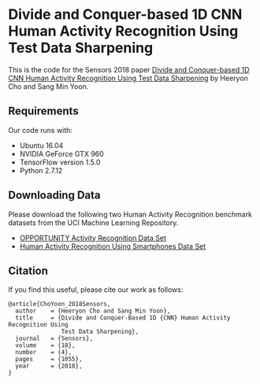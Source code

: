 # Divide and Conquer-based 1D CNN Human Activity Recognition Using Test Data Sharpening
This is the code for the Sensors 2018 paper [Divide and Conquer-based 1D CNN Human Activity Recognition Using Test Data Sharpening](http://www.mdpi.com/1424-8220/18/4/1055) by Heeryon Cho and Sang Min Yoon. 

## Requirements
Our code runs with:
* Ubuntu 16.04
* NVIDIA GeForce GTX 960
* TensorFlow version 1.5.0
* Python 2.7.12

## Downloading Data
Please download the following two Human Activity Recognition benchmark datasets from the UCI Machine Learning Repository.
* [OPPORTUNITY Activity Recognition Data Set](https://archive.ics.uci.edu/ml/datasets/opportunity+activity+recognition#)
* [Human Activity Recognition Using Smartphones Data Set](https://archive.ics.uci.edu/ml/datasets/human+activity+recognition+using+smartphones)

## Citation
If you find this useful, please cite our work as follows:
```
@article{ChoYoon_2018Sensors,
  author    = {Heeryon Cho and Sang Min Yoon},
  title     = {Divide and Conquer-Based 1D {CNN} Human Activity Recognition Using 
               Test Data Sharpening},
  journal   = {Sensors},
  volume    = {18},
  number    = {4},
  pages     = {1055},
  year      = {2018},
}
```
